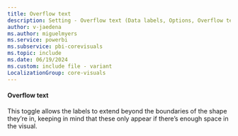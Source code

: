 ```yaml
---
title: Overflow text
description: Setting - Overflow text (Data labels, Options, Overflow text)
author: v-jaedena
ms.author: miguelmyers
ms.service: powerbi
ms.subservice: pbi-corevisuals
ms.topic: include
ms.date: 06/19/2024
ms.custom: include file - variant
LocalizationGroup: core-visuals
---
```

#### Overflow text

This toggle allows the labels to extend beyond the boundaries of the shape they’re in, keeping in mind that these only appear if there’s enough space in the visual.
